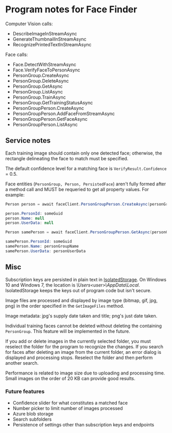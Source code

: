 # Program notes for Face Finder

Computer Vision calls:

* DescribeImageInStreamAsync
* GenerateThumbnailInStreamAsync
* RecognizePrintedTextInStreamAsync

Face calls:

* Face.DetectWithStreamAsync
* Face.VerifyFaceToPersonAsync
* PersonGroup.CreateAsync
* PersonGroup.DeleteAsync
* PersonGroup.GetAsync
* PersonGroup.ListAsync
* PersonGroup.TrainAsync
* PersonGroup.GetTrainingStatusAsync
* PersonGroupPerson.CreateAsync
* PersonGroupPerson.AddFaceFromStreamAsync
* PersonGroupPerson.GetFaceAsync
* PersonGroupPerson.ListAsync

## Service notes

Each training image should contain only one detected face; otherwise, the rectangle delineating the face to match must be specified.

The default confidence level for a matching face is `VerifyResult.Confidence` = 0.5.

Face entities (`PersonGroup, Person, PersistedFace`) aren't fully formed after a method call and MUST be requeried to get all property values. For example:

```c#
Person person = await faceClient.PersonGroupPerson.CreateAsync(personGroupId, personGroupName, personUserData);

person.PersonId: someGuid
person.Name: null
person.UserData: null

Person samePerson = await faceClient.PersonGroupPerson.GetAsync(personGroupId, person.PersonId);

samePerson.PersonId: someGuid
samePerson.Name: personGroupName
samePerson.UserData: personUserData
```

## Misc

Subscription keys are persisted in plain text in [IsolatedStorage](https://docs.microsoft.com/dotnet/standard/io/isolated-storage?view=netframework-4.7.2). On Windows 10 and Windows 7, the location is *<SYSTEMDRIVE>\Users\<user>\AppData\Local*. IsolatedStorage keeps the keys out of program code but isn't secure.

Image files are processed and displayed by image type (bitmap, gif, jpg, png) in the order specified in the `GetImageFiles` method.

Image metadata: jpg's supply date taken and title; png's just date taken.

Individual training faces cannot be deleted without deleting the containing `PersonGroup`. This feature will be implemented in the future.

If you add or delete images in the currently selected folder, you must reselect the folder for the program to recognize the changes. If you search for faces after deleting an image from the current folder, an error dialog is displayed and processing stops. Reselect the folder and then perform another search.

Performance is related to image size due to uploading and processing time. Small images on the order of 20 KB can provide good results.

### Future features

* Confidence slider for what constitutes a matched face
* Number picker to limit number of images processed
* Azure blob storage
* Search subfolders
* Persistence of settings other than subscription keys and endpoints
